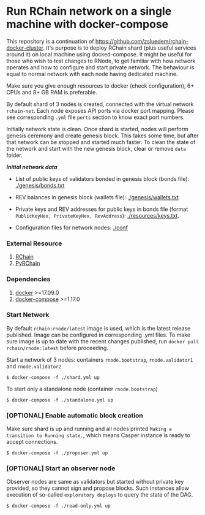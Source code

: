 # Run RChain network on a single machine with docker-compose

This repository is a continuation of https://github.com/zsluedem/rchain-docker-cluster.
It's purpose is to deploy RChain shard (plus useful services around it) on local machine using docked-compose. It might be useful for those who wish to test changes to RNode, to get familiar with how network operates and how to configure and start private network. The behaviour is equal to normal network with each node having dedicated machine.

Make sure you give enough resources to docker (check configuration), 6+ CPUs and 8+ GB RAM is preferable.

By default shard of 3 nodes is created, connected with the virtual network `rchain-net`. Each node exposes API ports via docker port mapping. Please see corresponding `.yml` file `ports` section to know exact port numbers.

Initially network state is clean. Once shard is started, nodes will perform genesis ceremony and create genesis block. This takes some time, but after that network can be stopped and started much faster. To clean the state of the network and start with the new genesis block, clear or remove `data` folder.

**_Initial network data_**

* List of public keys of validators bonded in genesis block (bonds file): [./genesis/bonds.txt](./genesis/bonds.txt)

* REV balances in genesis block (wallets file): [./genesis/wallets.txt](./genesis/wallets.txt)

* Private keys and REV addresses for public keys in bonds file (format `PublicKeyHex, PrivateKeyHex, RevAddress`): [./resources/keys.txt](./resources/keys.txt).

* Configuration files for network nodes: [./conf](./conf)

### External Resource

1. [RChain](https://github.com/rchain/rchain)
2. [PyRChain](https://github.com/rchain/pyrchain)

### Dependencies

1. [docker](https://docs.docker.com/install/) >=17.09.0
2. [docker-compose](https://docs.docker.com/compose/install/) >=1.17.0

### Start Network

By default `rchain:rnode/latest` image is used, which is the latest release published. Image can be configured in corresponding .yml files.
To make sure image is up to date with the recent changes published, run `docker pull rchain/rnode:latest` before proceeding.

Start a network of 3 nodes: containers `rnode.bootstrap`, `rnode.validator1` and `rnode.validator2`

    $ docker-compose -f ./shard.yml up

To start only a standalone node (container `rnode.bootstrap`)

    $ docker-compose -f ./standalone.yml up

### [OPTIONAL] Enable automatic block creation

Make sure shard is up and running and all nodes printed `Making a transition to Running state.`, which means Casper instance is ready to accept connections.

    $ docker-compose -f ./proposer.yml up

### [OPTIONAL] Start an observer node

Observer nodes are same as validators but started without private key provided, so they cannot sign and propose blocks. Such instances allow execution of so-called `exploratory deploys` to query the state of the DAG.

    $ docker-compose -f ./read-only.yml up
